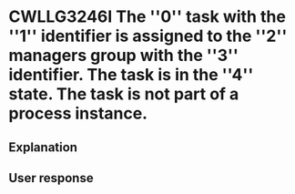 # CWLLG3246I The ''0'' task with the ''1'' identifier is assigned to the ''2'' managers group with the ''3'' identifier. The task is in the ''4'' state. The task is not part of a process instance.

## Explanation

## User response